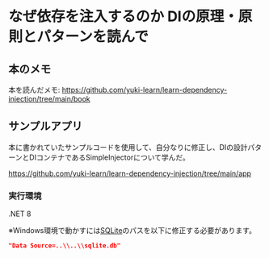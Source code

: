 # なぜ依存を注入するのか DIの原理・原則とパターンを読んで


## 本のメモ
本を読んだメモ: 
https://github.com/yuki-learn/learn-dependency-injection/tree/main/book

## サンプルアプリ
本に書かれていたサンプルコードを使用して、自分なりに修正し、DIの設計パターンとDIコンテナであるSimpleInjectorについて学んだ。

https://github.com/yuki-learn/learn-dependency-injection/tree/main/app



### 実行環境
.NET 8

※Windows環境で動かすには[SQLite](https://github.com/yuki-learn/learn-dependency-injection/blob/main/app/src/Commerce.Web.SimpleInjector/appsettings.json#L3)のパスを以下に修正する必要があります。
```json
"Data Source=..\\..\\sqlite.db"
```